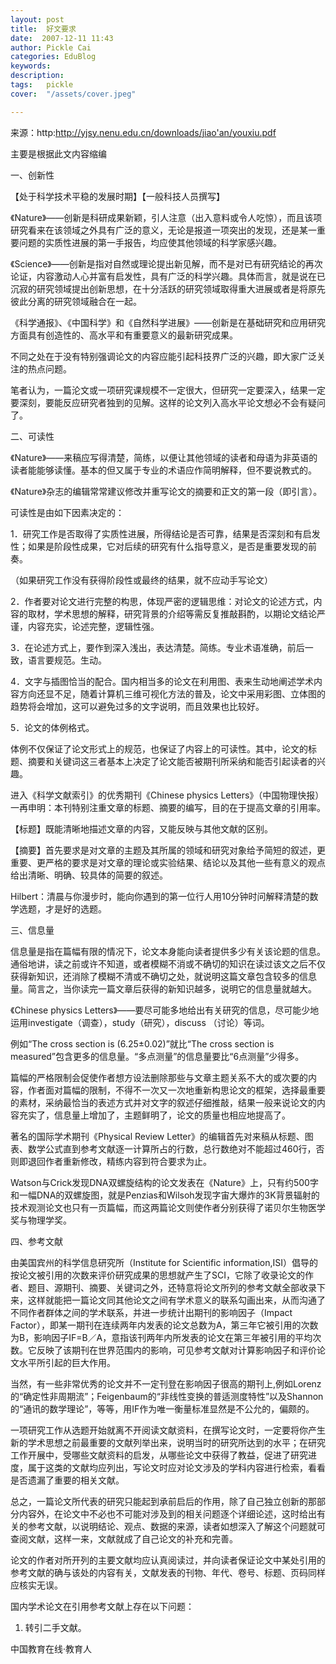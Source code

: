 ```yaml
---
layout: post  
title:  好文要求  
date:  2007-12-11 11:43  
author: Pickle Cai  
categories: EduBlog  
keywords: 
description:   
tags:	pickle   
cover:  "/assets/cover.jpeg"  

---  
```

    
来源：http:http://yjsy.nenu.edu.cn/downloads/jiao'an/youxiu.pdf



主要是根据此文内容缩编



 



一、创新性



【处于科学技术平稳的发展时期】【一般科技人员撰写】



《Nature》——创新是科研成果新颖，引人注意（出入意料或令人吃惊），而且该项研究看来在该领域之外具有广泛的意义，无论是报道一项突出的发现，还是某一重要问题的实质性进展的第一手报告，均应使其他领域的科学家感兴趣。



《Science》——创新是指对自然或理论提出新见解，而不是对已有研究结论的再次论证，内容激动人心并富有启发性，具有广泛的科学兴趣。具体而言，就是说在已沉寂的研究领域提出创新思想，在十分活跃的研究领域取得重大进展或者是将原先彼此分离的研究领域融合在一起。



《科学通报》、《中国科学》和《自然科学进展》——创新是在基础研究和应用研究方面具有创造性的、高水平和有重要意义的最新研究成果。



不同之处在于没有特别强调论文的内容应能引起科技界广泛的兴趣，即大家广泛关注的热点问题。



笔者认为，一篇沦文或一项研究课规模不一定很大，但研究一定要深入，结果一定要深刻，要能反应研究者独到的见解。这样的论文列入高水平论文想必不会有疑问了。



二、可读性



《Nature》——来稿应写得清楚，简练，以便让其他领域的读者和母语为非英语的读者能能够读懂。基本的但又属于专业的术语应作简明解释，但不要说教式的。





《Nature》杂志的编辑常常建议修改并重写论文的摘要和正文的第一段（即引言）。



可读性是由如下因素决定的：



1．研究工作是否取得了实质性进展，所得结论是否可靠，结果是否深刻和有启发性；如果是阶段性成果，它对后续的研究有什么指导意义，是否是重要发现的前奏。



（如果研究工作没有获得阶段性或最终的结果，就不应动手写论文）



2．作者要对论文进行完整的构思，体现严密的逻辑思维：对论文的论述方式，内容的取材，学术思想的解释，研究背景的介绍等需反复推敲斟酌，以期论文结论严谨，内容充实，论述完整，逻辑性强。



3．在论述方式上，要作到深入浅出，表达清楚。简练。专业术语准确，前后一致，语言要规范。生动。



4．文字与插图恰当的配合。国内相当多的论文在利用图、表来生动地阐述学术内容方向还显不足，随着计算机三维可视化方法的普及，论文中采用彩图、立体图的趋势将会增加，这可以避免过多的文字说明，而且效果也比较好。



5．论文的体例格式。



体例不仅保证了论文形式上的规范，也保证了内容上的可读性。其中，论文的标题、摘要和关键词这三者基本上决定了论文能否被期刊所采纳和能否引起读者的兴趣。





进入《科学文献索引》的优秀期刊《Chinese physics  Letters》（中国物理快报）一再申明：本刊特别注重文章的标题、摘要的编写，目的在于提高文章的引用率。



【标题】既能清晰地描述文章的内容，又能反映与其他文献的区别。



【摘要】首先要求是对文章的主题及其所属的领域和研究对象给予简短的叙述，更重要、更严格的要求是对文章的理论或实验结果、结论以及其他一些有意义的观点给出清晰、明确、较具体的简要的叙述。





Hilbert：清晨与你漫步时，能向你遇到的第一位行人用10分钟时问解释清楚的数学选题，才是好的选题。



三、信息量



信息量是指在篇幅有限的情况下，论文本身能向读者提供多少有关该论题的信息。通俗地讲，读之前或许不知道，或者模糊不消或不确切的知识在读过该文之后不仅获得新知识，还消除了模糊不清或不确切之处，就说明这篇文章包含较多的信息量。简言之，当你读完一篇文章后获得的新知识越多，说明它的信息量就越大。



《Chinese physics  Letters》——要尽可能多地给出有关研究的信息，尽可能少地运用investigate（调查），study（研究），discuss  （讨论）等词。





例如“The  cross section is (6.25±0.02)”就比“The cross section is measured”包含更多的信息量。“多点测量”的信息量要比“6点测量”少得多。



篇幅的严格限制会促使作者想方设法删除那些与文章主题关系不大的或次要的内容，作者面对篇幅的限制，不得不一次又一次地重新构思论文的框架，选择最重要的素材，采纳最恰当的表述方式并对文字的叙述仔细推敲，结果一般来说论文的内容充实了，信息量上增加了，主题鲜明了，论文的质量也相应地提高了。





著名的国际学术期刊《Physical Review Letter》的编辑首先对来稿从标题、图表、数学公式直到参考文献逐一计算所占的行数，总行数绝对不能超过460行，否则即退回作者重新修改，精练内容到符合要求为止。



 



Watson与Crick发现DNA双螺旋结构的论文发表在《Nature》上，只有约500字和一幅DNA的双螺旋图，就是Penzias和Wilsoh发现字宙大爆炸的3K背景辐射的技术观测论文也只有一页篇幅，而这两篇论文则使作者分别获得了诺贝尔生物医学奖与物理学奖。



四、参考文献





由美国宾州的科学信息研究所（Institute for Scientific information,ISI）倡导的按论文被引用的次数来评价研究成果的思想就产生了SCI，它除了收录论文的作者、题目、源期刊、摘要、关键词之外，还特意将论文所列的参考文献全部收录下来，这样就能把一篇论文同其他论文之间有学术意义的联系勾画出来，从而沟通了不同作者群体之间的学术联系，并进一步统计出期刊的影响因子（Impact  Factor），即某一期刊在连续两年内发表的论文总数为A，第三年它被引用的次数为B，影响因子IF=B／A，意指该刊两年内所发表的论文在第三年被引用的平均次数。它反映了该期刊在世界范围内的影响，可见参考文献对计算影响因子和评价论文水平所引起的巨大作用。



 



当然，有一些非常优秀的论文并不一定刊登在影响因子很高的期刊上,例如Lorenz的“确定性非周期流”；Feigenbaum的“非线性变换的普适测度特性”以及Shannon的“通讯的数学理论”，等等，用IF作为唯一衡量标准显然是不公允的，偏颇的。



一项研究工作从选题开始就离不开阅读文献资料，在撰写论文时，一定要将你产生新的学术思想之前最重要的文献列举出来，说明当时的研究所达到的水平；在研究工作开展中，受哪些文献资料的启发，从哪些论文中获得了教益，促进了研究进度，属于这类的文献均应列出，写论文时应对论文涉及的学科内容进行检索，看看是否遗漏了重要的相关文献。



总之，一篇论文所代表的研究只能起到承前启后的作用，除了自己独立创新的那部分内容外，在论文中不必也不可能对涉及到的相关问题逐个详细论述，这时给出有关的参考文献，以说明结论、观点、数据的来源，读者如想深入了解这个问题就可查阅文献，这样一来，文献就成了自己论文的补充和完善。



论文的作者对所开列的主要文献均应认真阅读过，并向读者保证论文中某处引用的参考文献的确与该处的内容有关，文献发表的刊物、年代、卷号、标题、页码同样应核实无误。



国内学术论文在引用参考文献上存在以下问题：

1.  转引二手文献。

		    
 中国教育在线·教育人

